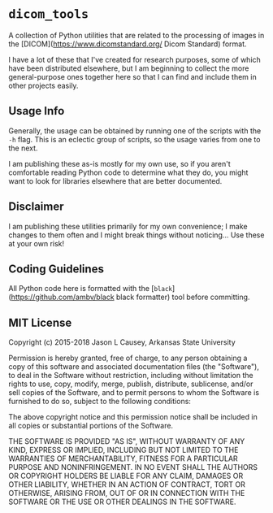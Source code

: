 # `dicom_tools`
A collection of Python utilities that are related to the processing of images
in the [DICOM](https://www.dicomstandard.org/ Dicom Standard) format.

I have a lot of these that I've created for research purposes, some of which
have been distributed elsewhere, but I am beginning to collect the more
general-purpose ones together here so that I can find and include them in
other projects easily.

## Usage Info
Generally, the usage can be obtained by running one of the scripts with the
`-h` flag.  This is an eclectic group of scripts, so the usage varies from one
to the next.

I am publishing these as-is mostly for my own use, so if you aren't
comfortable reading Python code to determine what they do, you might want to
look for libraries elsewhere that are better documented.

## Disclaimer
I am publishing these utilities primarily for my own convenience; I make
changes to them often and I might break things without noticing...  Use these
at your own risk!

## Coding Guidelines
All Python code here is formatted with the
[`black`](https://github.com/ambv/black black formatter) tool before committing.


## MIT License

Copyright (c) 2015-2018 Jason L Causey, Arkansas State University

Permission is hereby granted, free of charge, to any person obtaining a copy
of this software and associated documentation files (the "Software"), to deal
in the Software without restriction, including without limitation the rights
to use, copy, modify, merge, publish, distribute, sublicense, and/or sell
copies of the Software, and to permit persons to whom the Software is
furnished to do so, subject to the following conditions:

The above copyright notice and this permission notice shall be included in all
copies or substantial portions of the Software.

THE SOFTWARE IS PROVIDED "AS IS", WITHOUT WARRANTY OF ANY KIND, EXPRESS OR
IMPLIED, INCLUDING BUT NOT LIMITED TO THE WARRANTIES OF MERCHANTABILITY,
FITNESS FOR A PARTICULAR PURPOSE AND NONINFRINGEMENT. IN NO EVENT SHALL THE
AUTHORS OR COPYRIGHT HOLDERS BE LIABLE FOR ANY CLAIM, DAMAGES OR OTHER
LIABILITY, WHETHER IN AN ACTION OF CONTRACT, TORT OR OTHERWISE, ARISING FROM,
OUT OF OR IN CONNECTION WITH THE SOFTWARE OR THE USE OR OTHER DEALINGS IN THE
SOFTWARE.
